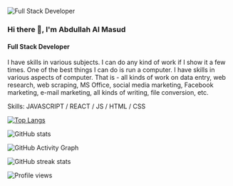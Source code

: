 ![Full Stack Developer]([https://i.ibb.co/QpYJ7d5/web-developer-web-developer.jpg](https://i.ibb.co/QH2n3kC/FULL-STACK-DEVELOPER-1.jpg))

### Hi there 👋, I'm Abdullah Al Masud
#### Full Stack Developer

I have skills in various subjects. I can do any kind of work if I show it a few times. One of the best things I can do is run a computer. I have skills in various aspects of computer. That is - all kinds of work on data entry, web research, web scraping, MS Office, social media marketing, Facebook marketing, e-mail marketing, all kinds of writing, file conversion, etc.

Skills: JAVASCRIPT / REACT / JS / HTML / CSS

[![Top Langs](https://github-readme-stats.vercel.app/api/top-langs/?username=abdullahalmasudpersonal)](https://github.com/anuraghazra/github-readme-stats)

![GitHub stats](https://github-readme-stats.vercel.app/api?username=abdullahalmasudpersonal&show_icons=true)  

![GitHub Activity Graph](https://activity-graph.herokuapp.com/graph?username=abdullahalmasudpersonal)  

![GitHub streak stats](https://github-readme-streak-stats.herokuapp.com/?user=abdullahalmasudpersonal)  

![Profile views](https://gpvc.arturio.dev/abdullahalmasudpersonal)  
